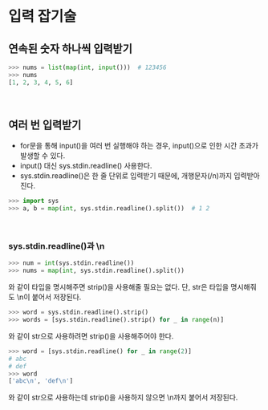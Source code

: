 # 입력 잡기술

## 연속된 숫자 하나씩 입력받기

```python
>>> nums = list(map(int, input()))  # 123456
>>> nums
[1, 2, 3, 4, 5, 6]
```

<br>

## 여러 번 입력받기

-   for문을 통해 input()을 여러 번 실행해야 하는 경우, input()으로 인한 시간 초과가 발생할 수 있다.
-   input() 대신 sys.stdin.readline() 사용한다.
-   sys.stdin.readline()은 한 줄 단위로 입력받기 때문에, 개행문자(/n)까지 입력받아진다.

```python
>>> import sys
>>> a, b = map(int, sys.stdin.readline().split())  # 1 2
```

<br>

### sys.stdin.readline()과 \n

```python
>>> num = int(sys.stdin.readline())
>>> nums = map(int, sys.stdin.readline().split())
```

와 같이 타입을 명시해주면 strip()을 사용해줄 필요는 없다. 단, str은 타입을 명시해줘도 \n이 붙어서 저장된다.

```python
>>> word = sys.stdin.readline().strip()
>>> words = [sys.stdin.readline().strip() for _ in range(n)]
```

와 같이 str으로 사용하려면 strip()을 사용해주어야 한다.

```python
>>> word = [sys.stdin.readline() for _ in range(2)]
# abc
# def
>>> word
['abc\n', 'def\n']
```

와 같이 str으로 사용하는데 strip()을 사용하지 않으면 \n까지 붙어서 저장된다.
